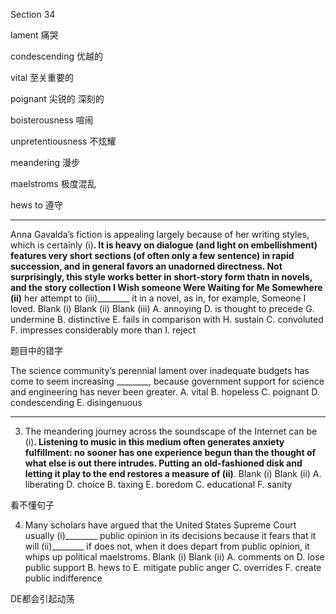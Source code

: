 Section 34

lament	痛哭

condescending	优越的

vital	至关重要的

poignant	尖锐的 深刻的

boisterousness	喧闹

unpretentiousness	不炫耀

meandering	漫步

maelstroms	极度混乱

hews to	遵守

---

Anna Gavalda’s fiction is appealing largely because of her writing styles, which is certainly (i)________. It is heavy on dialogue (and light on embellishment) features very short sections (of often only a few sentence) in rapid succession, and in general favors an unadorned directness. Not surprisingly, this style works better in short-story form thatn in novels, and the story collection I Wish someone Were Waiting for Me Somewhere (ii)________ her attempt to (iii)________ it in a novel, as in, for example, Someone I loved.
Blank (i) Blank (ii) Blank (iii)
A. annoying D. is thought to precede G. undermine
B. distinctive E. fails in comparison with H. sustain
C. convoluted F. impresses considerably more than I. reject

题目中的错字



The science community’s perennial lament over inadequate budgets has come to seem increasing ________, because government support for science and engineering has never been greater.
A. vital
B. hopeless
C. poignant
D. condescending
E. disingenuous

---

3. The meandering journey across the soundscape of the Internet can be (i)________. Listening to music in this medium often generates anxiety fulfillment: no sooner has one experience begun than the thought of what else is out there intrudes. Putting an old-fashioned disk and letting it play to the end restores a measure of (ii)________.
Blank (i) Blank (ii)
A. liberating D. choice
B. taxing E. boredom
C. educational F. sanity

看不懂句子

4. Many scholars have argued that the United States Supreme Court usually (i)________ public opinion in its decisions because it fears that it will (ii)________ if does not, when it does depart from public opinion, it whips up political maelstroms.
Blank (i) Blank (ii)
A. comments on D. lose public support
B. hews to E. mitigate public anger
C. overrides F. create public indifference

DE都会引起动荡